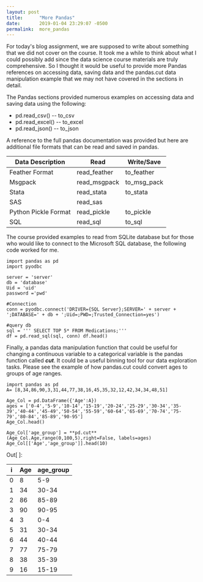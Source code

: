 ```yaml
---
layout: post
title:      "More Pandas"
date:       2019-01-04 23:29:07 -0500
permalink:  more_pandas
---
```


For today's blog assignment, we are supposed to write about something that we did not cover on the course. It took me a while to think about what I could possibly add since the data science course materials are truly comprehensive. So I thought it would be useful to provide more Pandas references on accessing data, saving data and the pandas.cut data manipulation example that we may not have covered in the sections in detail.

The Pandas sections provided numerous examples on accessing data and saving data using the following:

* pd.read_csv() -- to_csv 
* pd.read_excel() -- to_excel 
* pd.read_json() -- to_json

A reference to the full pandas documentation was provided but here are additional file formats that can be read and saved in pandas.

| Data Description          |              Read           |  Write/Save      |
| ------------------------ | ------------------- | ---------------  |
| Feather Format             | read_feather         | to_feather        |
| Msgpack                         | read_msgpack     | to_msg_pack  |
| Stata                                 | read_stata             | to_stata            |
| SAS                                   | read_sas                |                              |
| Python Pickle Format| read_pickle           |  to_pickle          |
| SQL                                   | read_sql                 | to_sql                 |

The course provided examples to read from SQLite database but for those who would like to connect to the Microsoft SQL database, the following code worked for me.
```
import pandas as pd 
import pyodbc

server = 'server' 
db = 'database'  
Uid = 'uid' 
password ='pwd'

#Connection
conn = pyodbc.connect('DRIVER={SQL Server};SERVER=' + server + ';DATABASE=' + db + ';Uid=;PWD=;Trusted_Connection=yes')

#query db
sql = ''' SELECT TOP 5* FROM Medications;'''
df = pd.read_sql(sql, conn) df.head()
```
Finally, a pandas data manipulation function that could be useful for changing a continuous variable to a categorical variable is the pandas function called ***cut***.   It could be a useful binning tool for our data exploration tasks. Please see the example of how pandas.cut could convert ages to groups of age ranges.
```
import pandas as pd
A= [8,34,86,90,3,31,44,77,38,16,45,35,32,12,42,34,34,48,51]

Age_Col = pd.DataFrame({'Age':A})
ages = ['0-4','5-9','10-14','15-19','20-24','25-29','30-34','35-39','40-44','45-49','50-54','55-59','60-64','65-69','70-74','75-79','80-84','85-89','90-95']
Age_Col.head()

Age_Col['age_group'] = **pd.cut**(Age_Col.Age,range(0,100,5),right=False, labels=ages)
Age_Col[['Age','age_group']].head(10)
```
Out[ ]:

|   i | Age| age_group|
| -- | ----- | -------|
| 0 | 8  | 5-9|             
| 1 | 34 |30-34|
| 2 | 86 |85-89|
| 3 | 90 |90-95|
| 4 | 3  |0-4|
| 5 | 31 |30-34|
| 6 | 44 |40-44|
| 7 | 77 |75-79|
| 8 | 38 |35-39|
| 9 |16 |15-19|


